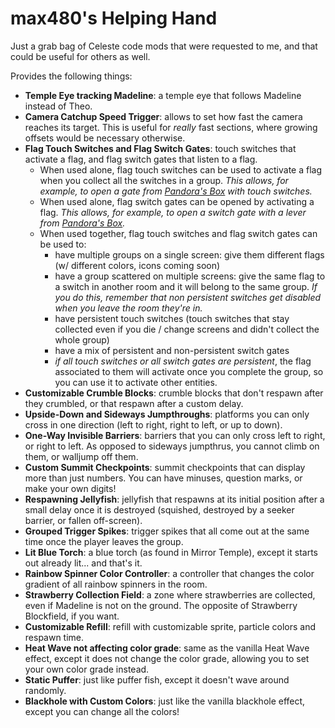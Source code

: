 # max480's Helping Hand

Just a grab bag of Celeste code mods that were requested to me, and that could be useful for others as well.

Provides the following things:
- **Temple Eye tracking Madeline**: a temple eye that follows Madeline instead of Theo.
- **Camera Catchup Speed Trigger**: allows to set how fast the camera reaches its target. This is useful for _really_ fast sections, where growing offsets would be necessary otherwise.
- **Flag Touch Switches and Flag Switch Gates**: touch switches that activate a flag, and flag switch gates that listen to a flag.
  -  When used alone, flag touch switches can be used to activate a flag when you collect all the switches in a group. _This allows, for example, to open a gate from [Pandora's Box](https://gamebanana.com/gamefiles/9518) with touch switches._
  - When used alone, flag switch gates can be opened by activating a flag. _This allows, for example, to open a switch gate with a lever from [Pandora's Box](https://gamebanana.com/gamefiles/9518)._
  - When used together, flag touch switches and flag switch gates can be used to:
    - have multiple groups on a single screen: give them different flags (w/ different colors, icons coming soon)
    - have a group scattered on multiple screens: give the same flag to a switch in another room and it will belong to the same group. _If you do this, remember that non persistent switches get disabled when you leave the room they're in._
    - have persistent touch switches (touch switches that stay collected even if you die / change screens and didn't collect the whole group)
    - have a mix of persistent and non-persistent switch gates
    - _if all touch switches or all switch gates are persistent_, the flag associated to them will activate once you complete the group, so you can use it to activate other entities.
- **Customizable Crumble Blocks**: crumble blocks that don't respawn after they crumbled, or that respawn after a custom delay.
- **Upside-Down and Sideways Jumpthroughs**: platforms you can only cross in one direction (left to right, right to left, or up to down).
- **One-Way Invisible Barriers**: barriers that you can only cross left to right, or right to left. As opposed to sideways jumpthrus, you cannot climb on them, or walljump off them.
- **Custom Summit Checkpoints**: summit checkpoints that can display more than just numbers. You can have minuses, question marks, or make your own digits!
- **Respawning Jellyfish**: jellyfish that respawns at its initial position after a small delay once it is destroyed (squished, destroyed by a seeker barrier, or fallen off-screen).
- **Grouped Trigger Spikes**: trigger spikes that all come out at the same time once the player leaves the group.
- **Lit Blue Torch**: a blue torch (as found in Mirror Temple), except it starts out already lit... and that's it.
- **Rainbow Spinner Color Controller**: a controller that changes the color gradient of all rainbow spinners in the room.
- **Strawberry Collection Field**: a zone where strawberries are collected, even if Madeline is not on the ground. The opposite of Strawberry Blockfield, if you want.
- **Customizable Refill**: refill with customizable sprite, particle colors and respawn time.
- **Heat Wave not affecting color grade**: same as the vanilla Heat Wave effect, except it does not change the color grade, allowing you to set your own color grade instead.
- **Static Puffer**: just like puffer fish, except it doesn't wave around randomly.
- **Blackhole with Custom Colors**: just like the vanilla blackhole effect, except you can change all the colors!
